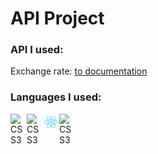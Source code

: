 # API Project
### API I used:
Exchange rate: [to documentation][exchangeRate]
### Languages I used:
[<img align="left" alt="CSS3" width="26px" src="https://camo.githubusercontent.com/cf05625198fe7b6ad8a302d1ce16bc99b93ec2ac/68747470733a2f2f6d6174657269616c2d75692e636f6d2f7374617469632f6c6f676f2e737667" />][material-ui]
[<img align="left" alt="CSS3" width="26px" src="https://camo.githubusercontent.com/695a2078cf6c23278fcd0688b64cb8d1b866d1f2/68747470733a2f2f6d6174657269616c2d75692d7069636b6572732e6465762f7374617469632f6d6574612d696d6167652e706e67" />][material-picker]
[<img align="left" alt="CSS3" width="26px" src="https://raw.githubusercontent.com/github/explore/80688e429a7d4ef2fca1e82350fe8e3517d3494d/topics/react/react.png" />][react]
[<img align="left" alt="CSS3" width="26px" src="https://camo.githubusercontent.com/ca884126d1d74829f36c8fa2e6947d8a411aed1f/68747470733a2f2f7777772e63686172746a732e6f72672f6d656469612f6c6f676f2d7469746c652e737667" />][chartjs]

[chartjs]: https://github.com/chartjs/Chartjs
[react]:https://github.com/facebook/react
[material-ui]: https://github.com/mui-org/material-ui
[material-picker]: https://github.com/mui-org/material-ui-pickers
[exchangeRate]: https://exchangeratesapi.io/